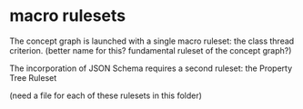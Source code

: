 macro rulesets
=====

The concept graph is launched with a single macro ruleset: the class thread criterion. (better name for this? fundamental ruleset of the concept graph?)

The incorporation of JSON Schema requires a second ruleset: the Property Tree Ruleset

(need a file for each of these rulesets in this folder)
